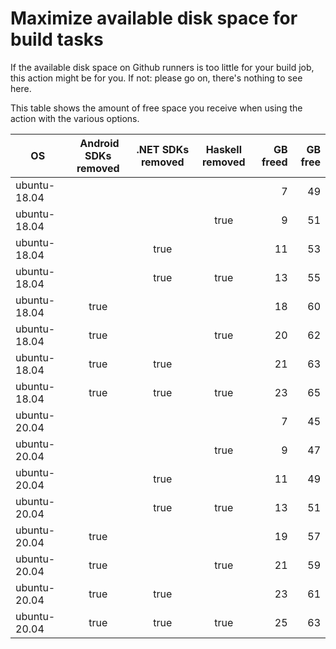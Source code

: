 # Maximize available disk space for build tasks

If the available disk space on Github runners is too little for your build job, this action might be for you.
If not: please go on, there's nothing to see here.

This table shows the amount of free space you receive when using the action with the various options.

OS | Android SDKs removed | .NET SDKs removed | Haskell removed | GB freed | GB free
---|:--------------------:|:-----------------:|:---------------:|---------:|-------:
ubuntu-18.04 |  |  |  | 7 | 49
ubuntu-18.04 |  |  | true | 9 | 51
ubuntu-18.04 |  | true |  | 11 | 53
ubuntu-18.04 |  | true | true | 13 | 55
ubuntu-18.04 | true |  |  | 18 | 60
ubuntu-18.04 | true |  | true | 20 | 62
ubuntu-18.04 | true | true |  | 21 | 63
ubuntu-18.04 | true | true | true | 23 | 65
ubuntu-20.04 |  |  |  | 7 | 45
ubuntu-20.04 |  |  | true | 9 | 47
ubuntu-20.04 |  | true |  | 11 | 49
ubuntu-20.04 |  | true | true | 13 | 51
ubuntu-20.04 | true |  |  | 19 | 57
ubuntu-20.04 | true |  | true | 21 | 59
ubuntu-20.04 | true | true |  | 23 | 61
ubuntu-20.04 | true | true | true | 25 | 63
